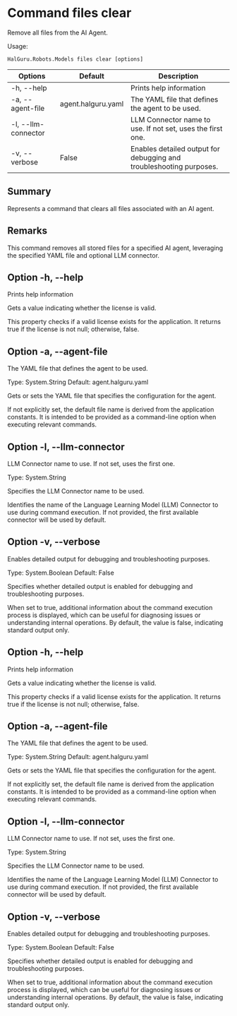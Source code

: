 # Command files clear

Remove all files from the AI Agent.

Usage:
~~~
HalGuru.Robots.Models files clear [options]
~~~

| Options             | Default            | Description                                                         |
|---------------------|--------------------|---------------------------------------------------------------------|
| -h, --help          |                    | Prints help information                                             |
| -a, --agent-file    | agent.halguru.yaml | The YAML file that defines the agent to be used.                    |
| -l, --llm-connector |                    | LLM Connector name to use. If not set, uses the first one.          |
| -v, --verbose       | False              | Enables detailed output for debugging and troubleshooting purposes. |

## Summary

Represents a command that clears all files associated with an AI agent.

## Remarks

This command removes all stored files for a specified AI agent, leveraging the specified YAML file and optional LLM connector.

## Option -h, --help

Prints help information


Gets a value indicating whether the license is valid.

This property checks if a valid license exists for the application. It returns true if the license is not null; otherwise, false.

## Option -a, --agent-file

The YAML file that defines the agent to be used.

Type: System.String
Default: agent.halguru.yaml

Gets or sets the YAML file that specifies the configuration for the agent.

If not explicitly set, the default file name is derived from the application constants. It is intended to be provided as a command-line option when executing relevant commands.

## Option -l, --llm-connector

LLM Connector name to use. If not set, uses the first one.

Type: System.String

Specifies the LLM Connector name to be used.

Identifies the name of the Language Learning Model (LLM) Connector to use during command execution. If not provided, the first available connector will be used by default.

## Option -v, --verbose

Enables detailed output for debugging and troubleshooting purposes.

Type: System.Boolean
Default: False

Specifies whether detailed output is enabled for debugging and troubleshooting purposes.

When set to true, additional information about the command execution process is displayed, which can be useful for diagnosing issues or understanding internal operations. By default, the value is false, indicating standard output only.

## Option -h, --help

Prints help information


Gets a value indicating whether the license is valid.

This property checks if a valid license exists for the application. It returns true if the license is not null; otherwise, false.

## Option -a, --agent-file

The YAML file that defines the agent to be used.

Type: System.String
Default: agent.halguru.yaml

Gets or sets the YAML file that specifies the configuration for the agent.

If not explicitly set, the default file name is derived from the application constants. It is intended to be provided as a command-line option when executing relevant commands.

## Option -l, --llm-connector

LLM Connector name to use. If not set, uses the first one.

Type: System.String

Specifies the LLM Connector name to be used.

Identifies the name of the Language Learning Model (LLM) Connector to use during command execution. If not provided, the first available connector will be used by default.

## Option -v, --verbose

Enables detailed output for debugging and troubleshooting purposes.

Type: System.Boolean
Default: False

Specifies whether detailed output is enabled for debugging and troubleshooting purposes.

When set to true, additional information about the command execution process is displayed, which can be useful for diagnosing issues or understanding internal operations. By default, the value is false, indicating standard output only.